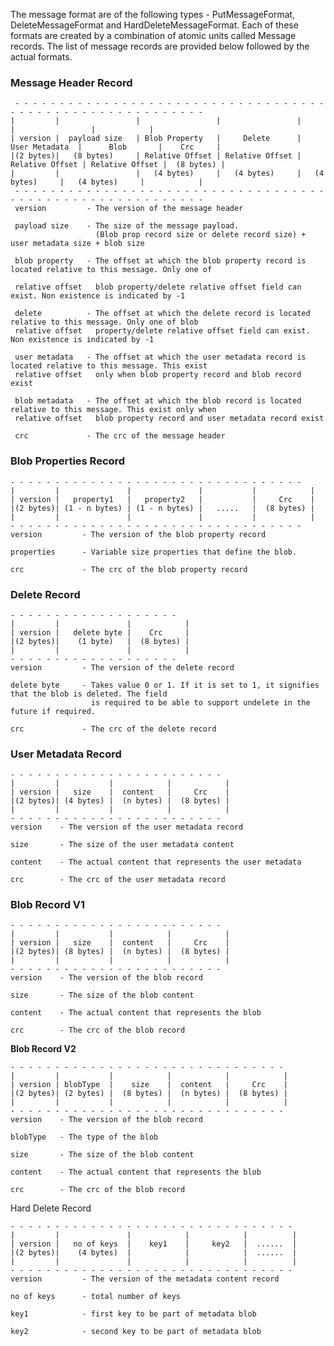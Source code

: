 The message format are of the following types - PutMessageFormat, DeleteMessageFormat and HardDeleteMessageFormat. Each of these formats are created by a combination of atomic units called Message records. The list of message records are provided below followed by the actual formats.  

### Message Header Record

     - - - - - - - - - - - - - - - - - - - - - - - - - - - - - - - - - - - - - - - - - - - - - - - - - - - - - - - - -
    |         |                 |                 |                 |                 |                 |            |
    | version |  payload size   | Blob Property   |     Delete      |  User Metadata  |      Blob       |    Crc     |
    |(2 bytes)|   (8 bytes)     | Relative Offset | Relative Offset | Relative Offset | Relative Offset |  (8 bytes) |
    |         |                 |   (4 bytes)     |   (4 bytes)     |   (4 bytes)     |   (4 bytes)     |            |
     - - - - - - - - - - - - - - - - - - - - - - - - - - - - - - - - - - - - - - - - - - - - - - - - - - - - - - - - -
     version         - The version of the message header
     
     payload size    - The size of the message payload.
                       (Blob prop record size or delete record size) + user metadata size + blob size
     
     blob property   - The offset at which the blob property record is located relative to this message. Only one of
     
     relative offset   blob property/delete relative offset field can exist. Non existence is indicated by -1
     
     delete          - The offset at which the delete record is located relative to this message. Only one of blob
     relative offset   property/delete relative offset field can exist. Non existence is indicated by -1
   
     user metadata   - The offset at which the user metadata record is located relative to this message. This exist
     relative offset   only when blob property record and blob record exist
   
     blob metadata   - The offset at which the blob record is located relative to this message. This exist only when
     relative offset   blob property record and user metadata record exist
   
     crc             - The crc of the message header

### Blob Properties Record

    - - - - - - - - - - - - - - - - - - - - - - - - - - - - - - - - -
    |         |               |               |           |            |
    | version |   property1   |   property2   |           |     Crc    |
    |(2 bytes)| (1 - n bytes) | (1 - n bytes) |   .....   |  (8 bytes) |
    |         |               |               |           |            |
    - - - - - - - - - - - - - - - - - - - - - - - - - - - - - - - - -
    version         - The version of the blob property record
   
    properties      - Variable size properties that define the blob.
   
    crc             - The crc of the blob property record


### Delete Record
    - - - - - - - - - - - - - - - - - - -
    |         |               |            |
    | version |   delete byte |    Crc     |
    |(2 bytes)|    (1 byte)   |  (8 bytes) |
    |         |               |            |
    - - - - - - - - - - - - - - - - - - -
    version         - The version of the delete record
   
    delete byte     - Takes value 0 or 1. If it is set to 1, it signifies that the blob is deleted. The field
                      is required to be able to support undelete in the future if required.
   
    crc             - The crc of the delete record


### User Metadata Record

    - - - - - - - - - - - - - - - - - - - - - - - -
    |         |           |            |            |
    | version |   size    |  content   |     Crc    |
    |(2 bytes)| (4 bytes) |  (n bytes) |  (8 bytes) |
    |         |           |            |            |
    - - - - - - - - - - - - - - - - - - - - - - - -
    version    - The version of the user metadata record
   
    size       - The size of the user metadata content
   
    content    - The actual content that represents the user metadata
   
    crc        - The crc of the user metadata record

### Blob Record V1
    - - - - - - - - - - - - - - - - - - - - - - - -
    |         |           |            |            |
    | version |   size    |  content   |     Crc    |
    |(2 bytes)| (8 bytes) |  (n bytes) |  (8 bytes) |
    |         |           |            |            |
    - - - - - - - - - - - - - - - - - - - - - - - -
    version    - The version of the blob record
   
    size       - The size of the blob content
   
    content    - The actual content that represents the blob
   
    crc        - The crc of the blob record
   
**Blob Record V2**

    - - - - - - - - - - - - - - - - - - - - - - - - - - - - - - -
    |         |           |            |            |            |
    | version | blobType  |    size    |  content   |     Crc    |
    |(2 bytes)| (2 bytes) |  (8 bytes) |  (n bytes) |  (8 bytes) |
    |         |           |            |            |            |
    - - - - - - - - - - - - - - - - - - - - - - - - - - - - - - -
    version    - The version of the blob record
   
    blobType   - The type of the blob
   
    size       - The size of the blob content
   
    content    - The actual content that represents the blob
   
    crc        - The crc of the blob record

Hard Delete Record

    - - - - - - - - - - - - - - - - - - - - - - - - - - - - - - - -
    |         |               |            |            |          |
    | version |   no of keys  |    key1    |     key2   |  ......  |
    |(2 bytes)|    (4 bytes)  |            |            |  ......  |
    |         |               |            |            |          |
    - - - - - - - - - - - - - - - - - - - - - - - - - - - - - - - -
    version         - The version of the metadata content record
   
    no of keys      - total number of keys
   
    key1            - first key to be part of metadata blob
   
    key2            - second key to be part of metadata blob